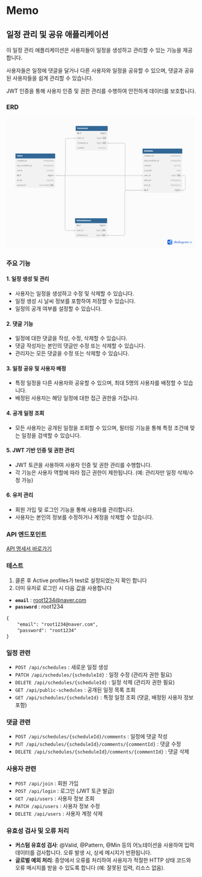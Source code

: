 # Memo

## 일정 관리 및 공유 애플리케이션

이 일정 관리 애플리케이션은 사용자들이 일정을 생성하고 관리할 수 있는 기능을 제공합니다.

사용자들은 일정에 댓글을 달거나 다른 사용자와 일정을 공유할 수 있으며, 댓글과 공유된 사용자들을 쉽게 관리할 수 있습니다.

JWT 인증을 통해 사용자 인증 및 권한 관리를 수행하여 안전하게 데이터를 보호합니다.

### ERD

<img src="Memo application.png" width = 500/>

### 주요 기능

#### 1. 일정 생성 및 관리

- 사용자는 일정을 생성하고 수정 및 삭제할 수 있습니다.
- 일정 생성 시 날씨 정보를 포함하여 저장할 수 있습니다.
- 일정의 공개 여부를 설정할 수 있습니다.

#### 2. 댓글 기능

- 일정에 대한 댓글을 작성, 수정, 삭제할 수 있습니다.
- 댓글 작성자는 본인의 댓글만 수정 또는 삭제할 수 있습니다.
- 관리자는 모든 댓글을 수정 또는 삭제할 수 있습니다.

#### 3. 일정 공유 및 사용자 배정

- 특정 일정을 다른 사용자와 공유할 수 있으며, 최대 5명의 사용자를 배정할 수 있습니다.
- 배정된 사용자는 해당 일정에 대한 접근 권한을 가집니다.

#### 4. 공개 일정 조회

- 모든 사용자는 공개된 일정을 조회할 수 있으며, 필터링 기능을 통해 특정 조건에 맞는 일정을 검색할 수 있습니다.

#### 5. JWT 기반 인증 및 권한 관리

- JWT 토큰을 사용하여 사용자 인증 및 권한 관리를 수행합니다.
- 각 기능은 사용자 역할에 따라 접근 권한이 제한됩니다. (예: 관리자만 일정 삭제/수정 가능)

#### 6. 유저 관리

- 회원 가입 및 로그인 기능을 통해 사용자를 관리합니다.
- 사용자는 본인의 정보를 수정하거나 계정을 삭제할 수 있습니다.

### API 엔드포인트

[API 명세서 바로가기](https://documenter.getpostman.com/view/27240528/2sAXxLBZon)

### 테스트

1. 클론 후 Active profiles가 test로 설정되었는지 확인 합니다
2. 더미 유저로 로그인 시 다음 값을 사용합니다

- **``email``** : root1234@naver.com
- **``password``** : root1234

```text
{
    "email": "root1234@naver.com",
    "password": "root1234"
}
```

### 일정 관련

- ```POST /api/schedules``` : 새로운 일정 생성
- ```PATCH /api/schedules/{scheduleId}``` : 일정 수정 (관리자 권한 필요)
- ```DELETE /api/schedules/{scheduleId}``` : 일정 삭제 (관리자 권한 필요)
- ```GET /api/public-schedules``` : 공개된 일정 목록 조회
- ```GET /api/schedules/{scheduleId}``` : 특정 일정 조회 (댓글, 배정된 사용자 정보 포함)

### 댓글 관련

- ```POST /api/schedules/{scheduleId}/comments``` : 일정에 댓글 작성
- ```PUT /api/schedules/{scheduleId}/comments/{commentId}``` : 댓글 수정
- ```DELETE /api/schedules/{scheduleId}/comments/{commentId}``` : 댓글 삭제

### 사용자 관련

- ```POST /api/join``` : 회원 가입
- ```POST /api/login``` : 로그인 (JWT 토큰 발급)
- ```GET /api/users``` : 사용자 정보 조회
- ```PATCH /api/users``` : 사용자 정보 수정
- ```DELETE /api/users``` : 사용자 계정 삭제

### 유효성 검사 및 오류 처리

- **커스텀 유효성 검사**: @Valid, @Pattern, @Min 등의 어노테이션을 사용하여 입력 데이터를 검사합니다. 오류 발생 시, 상세 메시지가 반환됩니다.
- **글로벌 예외 처리**: 중앙에서 오류를 처리하여 사용자가 적절한 HTTP 상태 코드와 오류 메시지를 받을 수 있도록 합니다 (예: 잘못된 입력, 리소스 없음).







